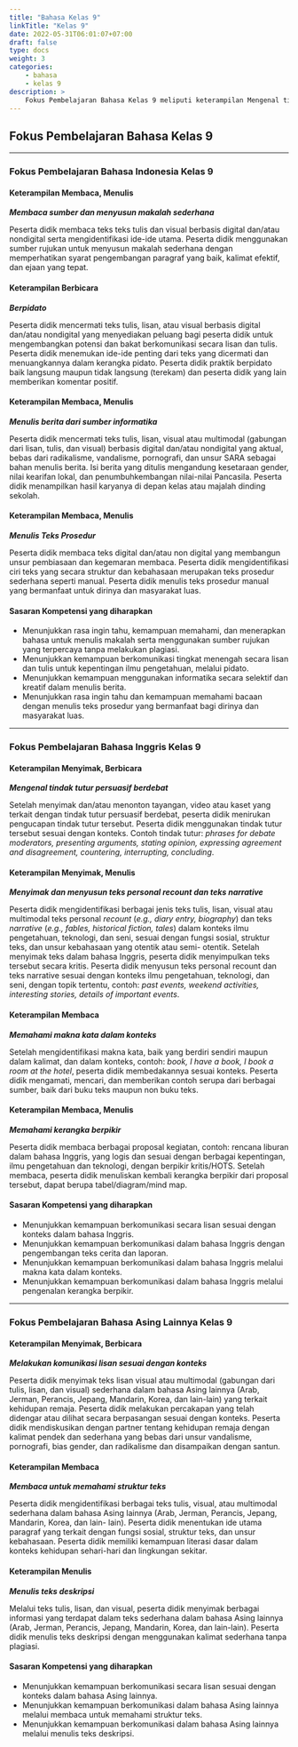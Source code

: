 ```yaml
---
title: "Bahasa Kelas 9"
linkTitle: "Kelas 9"
date: 2022-05-31T06:01:07+07:00
draft: false
type: docs
weight: 3
categories:
    - bahasa
    - kelas 9
description: >
    Fokus Pembelajaran Bahasa Kelas 9 meliputi keterampilan Mengenal tindak tutur persuasif berdebat, Memahami makna kata dalam konteks dam memahami kerangka berfikir dalam Bahasa Inggris. Kemudian Keterampilan Membaca, Menulis, Membaca sumber dan menyusun makalah sederhana, Berpidato, Menulis berita dari sumber informatika serta Menulis Teks Prosedur dalam Bahasa Indonesia
---
```

## Fokus Pembelajaran Bahasa Kelas 9
---
### Fokus Pembelajaran Bahasa Indonesia Kelas 9
#### Keterampilan Membaca, Menulis
***Membaca sumber dan menyusun makalah sederhana***

Peserta didik membaca teks teks tulis dan visual berbasis digital dan/atau nondigital serta mengidentifikasi ide-ide utama. Peserta didik menggunakan sumber rujukan untuk menyusun makalah sederhana dengan memperhatikan syarat pengembangan paragraf yang baik, kalimat efektif, dan ejaan yang tepat.

#### Keterampilan Berbicara
***Berpidato***

Peserta didik mencermati teks tulis, lisan, atau visual berbasis digital dan/atau nondigital yang menyediakan peluang bagi peserta didik untuk mengembangkan potensi dan bakat berkomunikasi secara lisan dan tulis. Peserta didik menemukan ide-ide penting dari teks yang dicermati dan menuangkannya dalam kerangka pidato. Peserta didik praktik berpidato baik langsung maupun tidak langsung (terekam) dan peserta didik yang lain memberikan komentar positif.

#### Keterampilan Membaca, Menulis
***Menulis berita dari sumber informatika***

Peserta didik mencermati teks tulis, lisan, visual atau multimodal (gabungan dari lisan, tulis, dan visual) berbasis digital dan/atau nondigital yang aktual, bebas dari radikalisme, vandalisme, pornografi, dan unsur SARA sebagai bahan menulis berita. Isi berita yang ditulis mengandung kesetaraan gender, nilai kearifan lokal, dan penumbuhkembangan nilai-nilai Pancasila. Peserta didik menampilkan hasil karyanya di depan kelas atau majalah dinding sekolah.

#### Keterampilan Membaca, Menulis
***Menulis Teks Prosedur***

Peserta didik membaca teks digital dan/atau non digital yang membangun unsur pembiasaan dan kegemaran membaca. Peserta didik mengidentifikasi ciri teks yang secara struktur dan kebahasaan merupakan teks prosedur sederhana seperti manual. Peserta didik menulis teks prosedur manual yang bermanfaat untuk dirinya dan masyarakat luas.

#### Sasaran Kompetensi yang diharapkan
- Menunjukkan rasa ingin tahu, kemampuan memahami, dan menerapkan bahasa untuk menulis makalah serta menggunakan sumber rujukan yang terpercaya tanpa melakukan plagiasi.
- Menunjukkan kemampuan berkomunikasi tingkat menengah secara lisan dan tulis untuk kepentingan ilmu pengetahuan, melalui pidato.
- Menunjukkan kemampuan menggunakan informatika secara selektif dan kreatif dalam menulis berita.
- Menunjukkan rasa ingin tahu dan kemampuan memahami bacaan dengan menulis teks prosedur yang bermanfaat bagi dirinya dan masyarakat luas.

---
### Fokus Pembelajaran Bahasa Inggris Kelas 9
#### Keterampilan Menyimak, Berbicara
***Mengenal tindak tutur persuasif berdebat***

Setelah menyimak dan/atau menonton tayangan, video atau kaset yang terkait dengan tindak tutur persuasif berdebat, peserta didik menirukan pengucapan tindak tutur tersebut. Peserta didik menggunakan tindak tutur tersebut sesuai dengan konteks. Contoh tindak tutur: *phrases for debate moderators, presenting arguments, stating opinion, expressing agreement and disagreement, countering, interrupting, concluding*.

#### Keterampilan Menyimak, Menulis
***Menyimak dan menyusun teks personal recount dan teks narrative***

Peserta didik mengidentifikasi berbagai jenis teks tulis, lisan, visual atau multimodal teks personal *recount* (*e.g., diary entry, biography*) dan teks *narrative* (*e.g., fables, historical fiction, tales*) dalam konteks ilmu pengetahuan, teknologi, dan seni, sesuai dengan fungsi sosial, struktur teks, dan unsur kebahasaan yang otentik atau semi- otentik. Setelah menyimak teks dalam bahasa Inggris, peserta didik menyimpulkan teks tersebut secara kritis. Peserta didik menyusun teks personal recount dan teks narrative sesuai dengan konteks ilmu pengetahuan, teknologi, dan seni, dengan topik tertentu, contoh: *past events, weekend activities, interesting stories, details of important events*.

#### Keterampilan Membaca
***Memahami makna kata dalam konteks***

Setelah mengidentifikasi makna kata, baik yang berdiri sendiri maupun dalam kalimat, dan dalam konteks, contoh: *book, I have a book, I book a room at the hotel*, peserta didik membedakannya sesuai konteks. Peserta didik mengamati, mencari, dan memberikan contoh serupa dari berbagai sumber, baik dari buku teks maupun non buku teks.

#### Keterampilan Membaca, Menulis
***Memahami kerangka berpikir***

Peserta didik membaca berbagai proposal kegiatan, contoh: rencana liburan dalam bahasa Inggris, yang logis dan sesuai dengan berbagai kepentingan, ilmu pengetahuan dan teknologi, dengan berpikir kritis/HOTS. Setelah membaca, peserta didik menuliskan kembali kerangka berpikir dari proposal tersebut, dapat berupa tabel/diagram/mind map.

#### Sasaran Kompetensi yang diharapkan
- Menunjukkan kemampuan berkomunikasi secara lisan sesuai dengan konteks dalam bahasa Inggris.
- Menunjukkan kemampuan berkomunikasi dalam bahasa Inggris dengan pengembangan teks cerita dan laporan.
- Menunjukkan kemampuan berkomunikasi dalam bahasa Inggris melalui makna kata dalam konteks.
- Menunjukkan kemampuan berkomunikasi dalam bahasa Inggris melalui pengenalan kerangka berpikir.

---
### Fokus Pembelajaran Bahasa Asing Lainnya Kelas 9
#### Keterampilan Menyimak, Berbicara
***Melakukan komunikasi lisan sesuai dengan konteks***

Peserta didik menyimak teks lisan visual atau multimodal (gabungan dari tulis, lisan, dan visual) sederhana dalam bahasa Asing lainnya (Arab, Jerman, Perancis, Jepang, Mandarin, Korea, dan lain-lain) yang terkait kehidupan remaja. Peserta didik melakukan percakapan yang telah didengar atau dilihat secara berpasangan sesuai dengan konteks. Peserta didik mendiskusikan dengan partner tentang kehidupan remaja dengan kalimat pendek dan sederhana yang bebas dari unsur vandalisme, pornografi, bias gender, dan radikalisme dan disampaikan dengan santun.

#### Keterampilan Membaca
***Membaca untuk memahami struktur teks***

Peserta didik mengidentifikasi berbagai teks tulis, visual, atau multimodal sederhana dalam bahasa Asing lainnya (Arab, Jerman, Perancis, Jepang, Mandarin, Korea, dan lain- lain). Peserta didik menentukan ide utama paragraf yang terkait dengan fungsi sosial, struktur teks, dan unsur kebahasaan. Peserta didik memiliki kemampuan literasi dasar dalam konteks kehidupan sehari-hari dan lingkungan sekitar.

#### Keterampilan Menulis
***Menulis teks deskripsi***

Melalui teks tulis, lisan, dan visual, peserta didik menyimak berbagai informasi yang terdapat dalam teks sederhana dalam bahasa Asing lainnya (Arab, Jerman, Perancis, Jepang, Mandarin, Korea, dan lain-lain). Peserta didik menulis teks deskripsi dengan menggunakan kalimat sederhana tanpa plagiasi.

#### Sasaran Kompetensi yang diharapkan
- Menunjukkan kemampuan berkomunikasi secara lisan sesuai dengan konteks dalam bahasa Asing lainnya.
- Menunjukkan kemampuan berkomunikasi dalam bahasa Asing lainnya melalui membaca untuk memahami struktur teks.
- Menunjukkan kemampuan berkomunikasi dalam bahasa Asing lainnya melalui menulis teks deskripsi.

